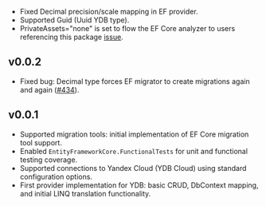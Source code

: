 - Fixed Decimal precision/scale mapping in EF provider.
- Supported Guid (Uuid YDB type).
- PrivateAssets="none" is set to flow the EF Core analyzer to users referencing this package [issue](https://github.com/aspnet/EntityFrameworkCore/pull/11350).

## v0.0.2

- Fixed bug: Decimal type forces EF migrator to create migrations again and again ([#434](https://github.com/ydb-platform/ydb-dotnet-sdk/issues/434)).

## v0.0.1

- Supported migration tools: initial implementation of EF Core migration tool support.
- Enabled `EntityFrameworkCore.FunctionalTests` for unit and functional testing coverage.
- Supported connections to Yandex Cloud (YDB Cloud) using standard configuration options.
- First provider implementation for YDB: basic CRUD, DbContext mapping, and initial LINQ translation functionality.